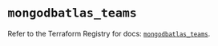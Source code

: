 # `mongodbatlas_teams`

Refer to the Terraform Registry for docs: [`mongodbatlas_teams`](https://registry.terraform.io/providers/mongodb/mongodbatlas/1.26.1/docs/resources/teams).
